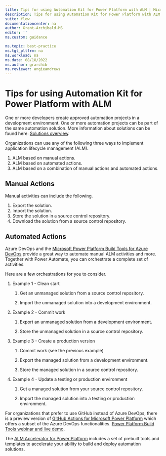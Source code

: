 ```yaml
---
title: Tips for using Automation Kit for Power Platform with ALM | Microsoft Docs
description: Tips for using Automation Kit for Power Platform with ALM.
suite: flow
documentationcenter: na
author: Grant-Archibald-MS
editor: ''
ms.custom: guidance

ms.topic: best-practice
ms.tgt_pltfrm: na
ms.workload: na
ms.date: 08/18/2022
ms.author: grarchib
ms.reviewer: angieandrews
---
```


# Tips for using Automation Kit for Power Platform with ALM

One or more developers create approved automation projects in a development environment. One or more automation projects can be part of the same automation solution. More information about solutions can be found here: [Solutions overview](/powerapps/maker/data-platform/solutions-overview).

Organizations can use any of the following three ways to implement application lifecycle management (ALM).

1. ALM based on manual actions.
1. ALM based on automated actions.
1. ALM based on a combination of manual actions and automated actions.

## Manual Actions

Manual activities can include the following.

1. Export the solution.
1. Import the solution.
1. Store the solution in a source control repository.
1. Download the solution from a source control repository.

## Automated Actions

Azure DevOps and the [Microsoft Power Platform Build Tools for Azure DevOps](/power-platform/alm/devops-build-tools) provide a great way to automate manual ALM activities and more. Together with Power Automate, you can orchestrate a complete set of activities.

Here are a few orchestrations for you to consider.

1. Example 1 - Clean start

    1. Get an unmanaged solution from a source control repository.

    1. Import the unmanaged solution into a development environment.

2. Example 2 - Commit work

    1. Export an unmanaged solution from a development environment.

    1. Store the unmanaged solution in a source control repository.

3. Example 3 - Create a production version

    1. Commit work (see the previous example)

    1. Export the managed solution from a development environment.

    1. Store the managed solution in a source control repository.

4. Example 4 - Update a testing or production environment

    1. Get a managed solution from your source control repository.

    1. Import the managed solution into a testing or production environment.

For organizations that prefer to use GitHub instead of Azure DevOps, there is a preview version of [GitHub Actions for Microsoft Power Platform](/power-platform/alm/devops-github-actions) which offers a subset of the Azure DevOps functionalities. [Power Platform Build Tools webinar and live demo](https://www.youtube.com/watch?v=Qwue8fwetJA).

The [ALM Accelerator for Power Platform](https://aka.ms/aa4pp) includes a set of prebuilt tools and templates to accelerate your ability to build and deploy automation solutions. 
